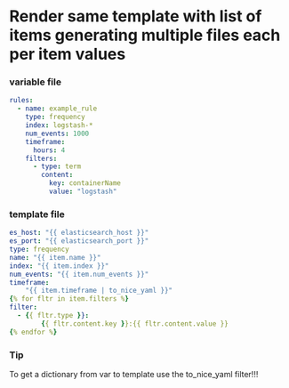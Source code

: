 # Render same template with list of items generating multiple files each per item values
### variable file
```yaml
rules:
  - name: example_rule
    type: frequency
    index: logstash-*
    num_events: 1000
    timeframe:
      hours: 4
    filters:
      - type: term
        content:
          key: containerName
          value: "logstash"
```
### template file
```yaml
es_host: "{{ elasticsearch_host }}"
es_port: "{{ elasticsearch_port }}"
type: frequency
name: "{{ item.name }}"
index: "{{ item.index }}"
num_events: "{{ item.num_events }}"
timeframe:
    "{{ item.timeframe | to_nice_yaml }}"
{% for fltr in item.filters %}
filter:
  - {{ fltr.type }}:
        {{ fltr.content.key }}:{{ fltr.content.value }}
{% endfor %}
```
### Tip
To get a dictionary from var to template use the to_nice_yaml filter!!!